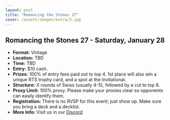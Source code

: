 ```yaml
---
layout: post
title: "Romancing the Stones 27"
cover: /assets/images/extra/3.jpg
---
```


## Romancing the Stones 27 - Saturday, January 28

*	**Format:** Vintage
* **Location:** TBD
* **Time:** TBD
* **Entry:** $10 cash.
* **Prizes:** 100% of entry fees paid out to top 4. 1st place will also win a unique RTS
  trophy card, and a spot at the Invitational.
* **Structure:** X rounds of Swiss (usually 4-5), followed by a cut to top 8.
* **Proxy Limit:** 100% proxy. Please make your proxies clear so opponents can easily
  identify them.
* **Registration:** There is no RVSP for this event; just show up. Make sure you bring a
  deck and a decklist.
* **More Info:** Visit us in our  [Discord](https://discord.gg/a9uKSEP5ya)

